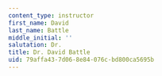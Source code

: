 ```yaml
---
content_type: instructor
first_name: David
last_name: Battle
middle_initial: ''
salutation: Dr.
title: Dr. David Battle
uid: 79affa43-7d06-8e84-076c-bd800ca5695b
---
```

